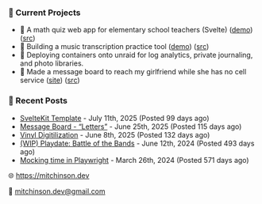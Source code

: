 ### 📌 Current Projects
- 📝 A math quiz web app for elementary school teachers (Svelte) ([demo](https://quiz-staging.mitchinson.dev/)) ([src](https://github.com/bmitchinson/budget-entry))
- 🎵 Building a music transcription practice tool ([demo](https://practice.mitchinson.dev/)) ([src](https://github.com/bmitchinson/practice))
- 🐳 Deploying containers onto unraid for log analytics, private journaling, and photo libraries.
- 💌 Made a message board to reach my girlfriend while she has no cell service ([site](https://letters.mitchinson.dev/)) ([src](https://github.com/bmitchinson/letters))

### 📝 Recent Posts

- [SvelteKit Template](https://blog.mitchinson.dev/sveltekit-template) - July 11th, 2025 (Posted 99 days ago)
- [Message Board - “Letters”](https://blog.mitchinson.dev/letters) - June 25th, 2025 (Posted 115 days ago)
- [Vinyl Digitilization](https://blog.mitchinson.dev/vinyl) - June 8th, 2025 (Posted 132 days ago)
- [(WIP) Playdate: Battle of the Bands](https://blog.mitchinson.dev/playdate-dev-one) - June 12th, 2024 (Posted 493 days ago)
- [Mocking time in Playwright](https://blog.mitchinson.dev/playwright-mock-time) - March 26th, 2024 (Posted 571 days ago)

🌐 https://mitchinson.dev

💌 mitchinson.dev@gmail.com